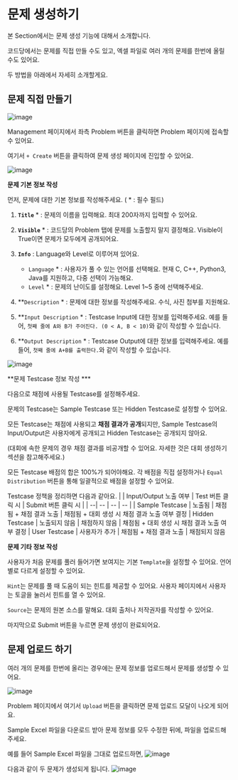 # 문제 생성하기

본 Section에서는 문제 생성 기능에 대해서 소개합니다.

코드당에서는 문제를 직접 만들 수도 있고, 엑셀 파일로 여러 개의 문제를 한번에 올릴 수도 있어요. 

두 방법을 아래에서 자세히 소개할게요.

## 문제 직접 만들기
![image](https://github.com/user-attachments/assets/56c49c76-cbbf-4916-8acb-0172242d4637)

Management 페이지에서 좌측 Problem 버튼을 클릭하면 Problem 페이지에 접속할 수 있어요.

여기서  <code>+ Create</code>  버튼을 클릭하여 문제 생성 페이지에 진입할 수 있어요. 

![image](https://github.com/user-attachments/assets/09380b6d-00df-4de5-9b1f-14943c227ae3)

**문제 기본 정보 작성**

먼저, 문제에 대한 기본 정보를 작성해주세요. ( * : 필수 필드)
1. **`Title`** * : 문제의 이름을 입력해요. 최대 200자까지 입력할 수 있어요.
   
2. **`Visible`** * : 코드당의 Problem 탭에 문제를 노출할지 말지 결정해요. Visible이 True이면 문제가 모두에게 공개되어요.
3. **`Info`** : Language와 Level로 이루어져 있어요.
   - `Language` * : 사용자가 풀 수 있는 언어를 선택해요. 현재 C, C++, Python3, Java를 지원하고, 다중 선택이 가능해요.
   - `Level` * : 문제의 난이도를 설정해요. Level 1~5 중에 선택해주세요.
4. **`Description` * : 문제에 대한 정보를 작성해주세요. 수식, 사진 첨부를 지원해요. 
5. **`Input Description` * : Testcase Input에 대한 정보를 입력해주세요. 예를 들어, `첫째 줄에 A와 B가 주어진다. (0 < A, B < 10)`와 같이 작성할 수 있습니다.
6. **`Output Description` * : Testcase Output에 대한 정보를 입력해주세요. 예를 들어, `첫째 줄에 A+B를 출력한다.`와 같이 작성할 수 있습니다.


![image](https://github.com/user-attachments/assets/cfc6a9ff-c9c6-4514-a1e6-7745e8c312d8)

**문제 Testcase 정보 작성 ***

다음으로 채점에 사용될 Testcase를 설정해주세요.

문제의 Testcase는 Sample Testcase 또는 Hidden Testcase로 설정할 수 있어요.

모든 Testcase는 채점에 사용되고 **채점 결과가 공개**되지만, 
Sample Testcase의 Input/Output은 사용자에게 공개되고 Hidden Testcase는 공개되지 않아요.

(대회에 속한 문제의 경우 채점 결과를 비공개할 수 있어요. 자세한 것은 대회 생성하기 섹션을 참고해주세요.)

모든 Testcase 배점의 합은 100%가 되어야해요. 각 배점을 직접 설정하거나 `Equal Distribution` 버튼을 통해 일괄적으로 배점을 설정할 수 있어요.

Testcase 정책을 정리하면 다음과 같아요.
| | Input/Output 노출 여부	| Test 버튼 클릭 시	| Submit 버튼 클릭 시 |
| --| -- | -- | -- |
| Sample Testcase |	노출됨	| 채점됨 + 채점 결과 노출	| 채점됨 + 대회 생성 시 채점 결과 노출 여부 결정
| Hidden Testcase	| 노출되지 않음	| 채점하지 않음	| 채점됨 + 대회 생성 시 채점 결과 노출 여부 결정
| User Testcase  	| 사용자가 추가	| 채점됨 + 채점 결과 노출	| 채점되지 않음


**문제 기타 정보 작성**

사용자가 처음 문제를 풀러 들어가면 보여지는 기본 `Template`을 설정할 수 있어요. 언어별로 다르게 설정할 수 있어요.

`Hint`는 문제를 풀 때 도움이 되는 힌트를 제공할 수 있어요. 사용자 페이지에서 사용자는 토글을 눌러서 힌트를 열 수 있어요.

`Source`는 문제의 원본 소스를 말해요. 대회 출처나 저작권자를 작성할 수 있어요.


마지막으로 Submit 버튼을 누르면 문제 생성이 완료되어요.

## 문제 업로드 하기

여러 개의 문제를 한번에 올리는 경우에는 문제 정보를 업로드해서 문제를 생성할 수 있어요.

![image](https://github.com/user-attachments/assets/933e17e4-be42-4c17-9bba-387d207c2faf)

Problem 페이지에서 여기서 `Upload` 버튼을 클릭하면 문제 업로드 모달이 나오게 되어요.

Sample Excel 파일을 다운로드 받아 문제 정보를 모두 수정한 뒤에, 파일을 업로드해주세요.

예를 들어 Sample Excel 파일을 그대로 업로드하면,
![image](https://github.com/user-attachments/assets/006b1533-db0a-442a-ba95-9d7538081b45)

다음과 같이 두 문제가 생성되게 됩니다.
![image](https://github.com/user-attachments/assets/b64bbfe5-7731-4b77-9c46-d670ca4768b6)


